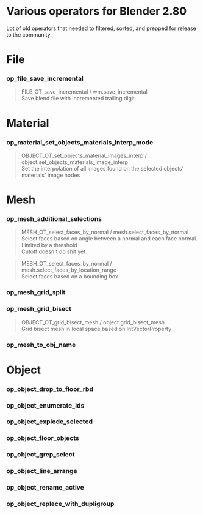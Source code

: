# Various operators for Blender 2.80

Lot of old operators that needed to filtered, sorted, and prepped for release to the community.



File
===
### op_file_save_incremental
> FILE_OT_save_incremental / wm.save_incremental  
> Save blend file with incremented trailing digit

Material
===
### op_material_set_objects_materials_interp_mode
> OBJECT_OT_set_objects_material_images_interp / object.set_objects_materials_image_interp  
> Set the interpolation of all images found on the selected objects' materials' image nodes

Mesh
===
### op_mesh_additional_selections
> MESH_OT_select_faces_by_normal / mesh.select_faces_by_normal  
> Select faces based on angle between a normal and each face normal. 
> Limited by a threshold  
> Cutoff doesn't do shit yet

> MESH_OT_select_faces_by_normal / mesh.select_faces_by_location_range  
> Select faces based on a bounding box

### op_mesh_grid_split

### op_mesh_grid_bisect
> OBJECT_OT_grid_bisect_mesh / object.grid_bisect_mesh  
> Grid bisect mesh in local space based on IntVectorProperty  

### op_mesh_to_obj_name 

Object
===

### op_object_drop_to_floor_rbd
### op_object_enumerate_ids
### op_object_explode_selected
### op_object_floor_objects
### op_object_grep_select
### op_object_line_arrange
### op_object_rename_active
### op_object_replace_with_dupligroup

